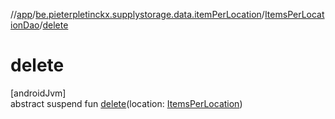 //[app](../../../index.md)/[be.pieterpletinckx.supplystorage.data.itemPerLocation](../index.md)/[ItemsPerLocationDao](index.md)/[delete](delete.md)

# delete

[androidJvm]\
abstract suspend fun [delete](delete.md)(location: [ItemsPerLocation](../-items-per-location/index.md))
